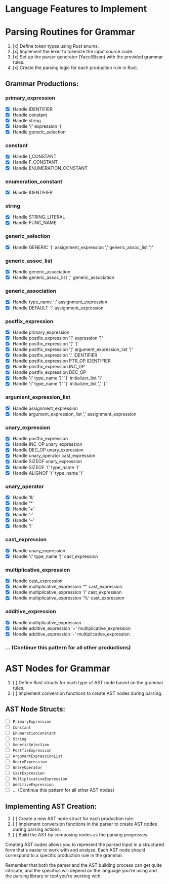 # Language Features to Implement

# Parsing Routines for Grammar

1. [x] Define token types using Rust enums.
2. [x] Implement the lexer to tokenize the input source code.
3. [x] Set up the parser generator (Yacc/Bison) with the provided grammar rules.
4. [x] Create the parsing logic for each production rule in Rust.

## Grammar Productions:

### primary_expression

-   [x] Handle IDENTIFIER
-   [x] Handle constant
-   [x] Handle string
-   [x] Handle '(' expression ')'
-   [x] Handle generic_selection

### constant

-   [x] Handle I_CONSTANT
-   [x] Handle F_CONSTANT
-   [x] Handle ENUMERATION_CONSTANT

### enumeration_constant

-   [x] Handle IDENTIFIER

### string

-   [x] Handle STRING_LITERAL
-   [x] Handle FUNC_NAME

### generic_selection

-   [x] Handle GENERIC '(' assignment_expression ',' generic_assoc_list ')'

### generic_assoc_list

-   [x] Handle generic_association
-   [x] Handle generic_assoc_list ',' generic_association

### generic_association

-   [x] Handle type_name ':' assignment_expression
-   [x] Handle DEFAULT ':' assignment_expression

### postfix_expression

-   [x] Handle primary_expression
-   [x] Handle postfix_expression '[' expression ']'
-   [x] Handle postfix_expression '(' ')'
-   [x] Handle postfix_expression '(' argument_expression_list ')'
-   [x] Handle postfix_expression '.' IDENTIFIER
-   [x] Handle postfix_expression PTR_OP IDENTIFIER
-   [x] Handle postfix_expression INC_OP
-   [x] Handle postfix_expression DEC_OP
-   [x] Handle '(' type_name ')' '{' initializer_list '}'
-   [x] Handle '(' type_name ')' '{' initializer_list ',' '}'

### argument_expression_list

-   [x] Handle assignment_expression
-   [x] Handle argument_expression_list ',' assignment_expression

### unary_expression

-   [x] Handle postfix_expression
-   [x] Handle INC_OP unary_expression
-   [x] Handle DEC_OP unary_expression
-   [x] Handle unary_operator cast_expression
-   [x] Handle SIZEOF unary_expression
-   [x] Handle SIZEOF '(' type_name ')'
-   [x] Handle ALIGNOF '(' type_name ')'

### unary_operator

-   [x] Handle '&'
-   [x] Handle '\*'
-   [x] Handle '+'
-   [x] Handle '-'
-   [x] Handle '~'
-   [x] Handle '!'

### cast_expression

-   [x] Handle unary_expression
-   [x] Handle '(' type_name ')' cast_expression

### multiplicative_expression

-   [x] Handle cast_expression
-   [x] Handle multiplicative_expression '\*' cast_expression
-   [x] Handle multiplicative_expression '/' cast_expression
-   [x] Handle multiplicative_expression '%' cast_expression

### additive_expression

-   [x] Handle multiplicative_expression
-   [x] Handle additive_expression '+' multiplicative_expression
-   [x] Handle additive_expression '-' multiplicative_expression

### ... (Continue this pattern for all other productions)

# AST Nodes for Grammar

1. [ ] Define Rust structs for each type of AST node based on the grammar rules.
2. [ ] Implement conversion functions to create AST nodes during parsing.

## AST Node Structs:

-   [ ] `PrimaryExpression`
-   [ ] `Constant`
-   [ ] `EnumerationConstant`
-   [ ] `String`
-   [ ] `GenericSelection`
-   [ ] `PostfixExpression`
-   [ ] `ArgumentExpressionList`
-   [ ] `UnaryExpression`
-   [ ] `UnaryOperator`
-   [ ] `CastExpression`
-   [ ] `MultiplicativeExpression`
-   [ ] `AdditiveExpression`
-   [ ] ... (Continue this pattern for all other AST nodes)

## Implementing AST Creation:

1. [ ] Create a new AST node struct for each production rule.
2. [ ] Implement conversion functions in the parser to create AST nodes during parsing actions.
3. [ ] Build the AST by composing nodes as the parsing progresses.

Creating AST nodes allows you to represent the parsed input in a structured form that's easier to work with and analyze. Each AST node should correspond to a specific production rule in the grammar.

Remember that both the parser and the AST building process can get quite intricate, and the specifics will depend on the language you're using and the parsing library or tool you're working with.
